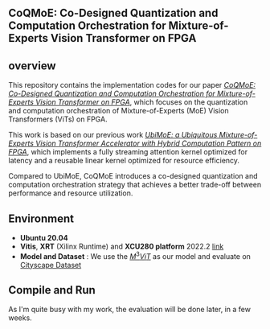 ## CoQMoE: Co-Designed Quantization and Computation Orchestration for Mixture-of-Experts Vision Transformer on FPGA

## overview
This repository contains the implementation codes for our paper *[CoQMoE: Co-Designed Quantization and Computation Orchestration for Mixture-of-Experts Vision Transformer on FPGA](https://arxiv.org/abs/2506.08496)*, which focuses on the quantization and computation orchestration of Mixture-of-Experts (MoE) Vision Transformers (ViTs) on FPGA. 

This work is based on our previous work *[UbiMoE: a Ubiquitous Mixture-of-Experts Vision Transformer Accelerator with Hybrid Computation Pattern on FPGA](https://arxiv.org/abs/2502.05602)*, which implements a fully streaming attention kernel optimized for latency and a reusable linear kernel optimized for resource efficiency.

Compared to UbiMoE, CoQMoE introduces a co-designed quantization and computation orchestration strategy that achieves a better trade-off between performance and resource utilization.

## Environment
- **Ubuntu 20.04**
- **Vitis**, **XRT** (Xilinx Runtime) and **XCU280 platform** 2022.2 [link](https://www.xilinx.com/support/download/index.html/content/xilinx/en/downloadNav/alveo/u280.html) 
- **Model and Dataset** : We use the [$M^3ViT$](https://github.com/VITA-Group/M3ViT) as our model and evaluate on [Cityscape Dataset](https://www.cityscapes-dataset.com/)

## Compile and Run
As I'm quite busy with my work, the evaluation 
will be done later, in a few weeks.